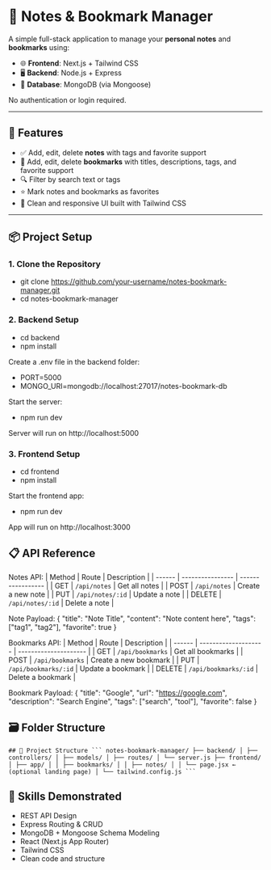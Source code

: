 # 📝 Notes & Bookmark Manager

A simple full-stack application to manage your **personal notes** and **bookmarks** using:

- 🌐 **Frontend**: Next.js + Tailwind CSS
- 🖥️ **Backend**: Node.js + Express
- 💾 **Database**: MongoDB (via Mongoose)

No authentication or login required.

---

## 🔧 Features

- ✅ Add, edit, delete **notes** with tags and favorite support
- 🔖 Add, edit, delete **bookmarks** with titles, descriptions, tags, and favorite support
- 🔍 Filter by search text or tags
- ⭐ Mark notes and bookmarks as favorites
- 🎨 Clean and responsive UI built with Tailwind CSS

---

## 📦 Project Setup

### 1. Clone the Repository

- git clone https://github.com/your-username/notes-bookmark-manager.git
- cd notes-bookmark-manager

### 2. Backend Setup

- cd backend
- npm install

Create a .env file in the backend folder:
- PORT=5000
- MONGO_URI=mongodb://localhost:27017/notes-bookmark-db

Start the server:
- npm run dev

Server will run on http://localhost:5000

### 3. Frontend Setup

- cd frontend
- npm install

Start the frontend app:
- npm run dev

App will run on http://localhost:3000

## 📋 API Reference

Notes API:
| Method | Route            | Description       |
| ------ | ---------------- | ----------------- |
| GET    | `/api/notes`     | Get all notes     |
| POST   | `/api/notes`     | Create a new note |
| PUT    | `/api/notes/:id` | Update a note     |
| DELETE | `/api/notes/:id` | Delete a note     |

Note Payload:
{
  "title": "Note Title",
  "content": "Note content here",
  "tags": ["tag1", "tag2"],
  "favorite": true
}

Bookmarks API:
| Method | Route                | Description           |
| ------ | -------------------- | --------------------- |
| GET    | `/api/bookmarks`     | Get all bookmarks     |
| POST   | `/api/bookmarks`     | Create a new bookmark |
| PUT    | `/api/bookmarks/:id` | Update a bookmark     |
| DELETE | `/api/bookmarks/:id` | Delete a bookmark     |

Bookmark Payload:
{
  "title": "Google",
  "url": "https://google.com",
  "description": "Search Engine",
  "tags": ["search", "tool"],
  "favorite": false
}

## 🗃️ Folder Structure
<pre><code>## 📁 Project Structure ``` notes-bookmark-manager/ ├── backend/ │ ├── controllers/ │ ├── models/ │ ├── routes/ │ └── server.js ├── frontend/ │ ├── app/ │ │ ├── bookmarks/ │ │ ├── notes/ │ │ └── page.jsx ← (optional landing page) │ └── tailwind.config.js ``` </code></pre>

## 🧠 Skills Demonstrated

- REST API Design
- Express Routing & CRUD
- MongoDB + Mongoose Schema Modeling
- React (Next.js App Router)
- Tailwind CSS
- Clean code and structure






